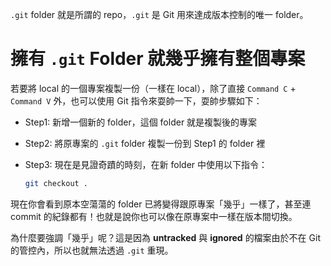 `.git` folder 就是所謂的 repo，`.git` 是 Git 用來達成版本控制的唯一 folder。

# 擁有 `.git` Folder 就幾乎擁有整個專案

若要將 local 的一個專案複製一份（一樣在 local），除了直接 `Command C` + `Command V` 外，也可以使用 Git 指令來耍帥一下，耍帥步驟如下：

- Step1: 新增一個新的 folder，這個 folder 就是複製後的專案
- Step2: 將原專案的 `.git` folder 複製一份到 Step1 的 folder 裡
- Step3: 現在是見證奇蹟的時刻，在新 folder 中使用以下指令：

    ```bash
    git checkout .
    ```

現在你會看到原本空蕩蕩的 folder 已將變得跟原專案「幾乎」一樣了，甚至連 commit 的紀錄都有！也就是說你也可以像在原專案中一樣在版本間切換。

為什麼要強調「幾乎」呢？這是因為 **untracked** 與 **ignored** 的檔案由於不在 Git 的管控內，所以也就無法透過 `.git` 重現。
